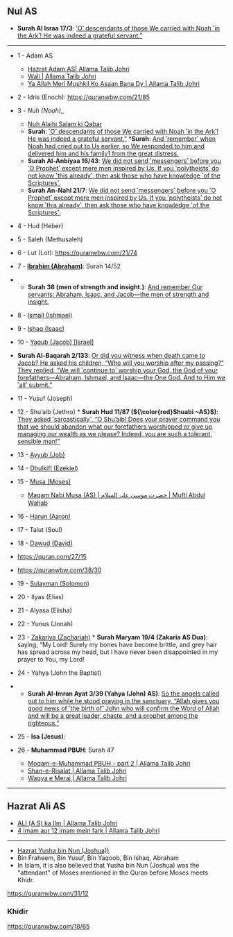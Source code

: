 ## Nul AS
* __Surah Al Israa 17/3__: [˹O˺ descendants of those We carried with Noah ˹in the Ark˺! He was indeed a grateful servant.”](https://quranwbw.com/17/3)

***

*  1 - Adam AS
    *  [Hazrat Adam AS| Allama Talib Johri](https://www.youtube.com/watch?v=i73nAXbPF3M)
    *  [Wali | Allama Talib Johri](https://www.youtube.com/watch?v=oOTbwJLMq70)
    *  [Ya Allah Meri Mushkil Ko Asaan Bana Dy | Allama Talib Johri](https://www.youtube.com/watch?v=61WdVfx933Y)
*  2 - Idris (Enoch): https://quranwbw.com/21/85
*  3 - _Nuh (Noah)__
   *  [Nuh Alaihi Salam ki Qabar](https://www.youtube.com/watch?v=0Fu2gj8-8Rg)
   *  __Surah__: [˹O˺ descendants of those We carried with Noah ˹in the Ark˺! He was indeed a grateful servant.”](https://quranwbw.com/17/3)
   *__Surah__: [And ˹remember˺ when Noah had cried out to Us earlier, so We responded to him and delivered him and his family1 from the great distress.](https://quranwbw.com/21/76)
   * __Surah Al-Anbiyaa 16/43__: [We did not send ˹messengers˺ before you ˹O Prophet˺ except mere men inspired by Us. If you ˹polytheists˺ do not know ˹this already˺, then ask those who have knowledge ˹of the Scriptures˺.](https://quranwbw.com/16/43)
   * __Surah An-Nahl 21/7__: [We did not send ˹messengers˺ before you ˹O Prophet˺ except mere men inspired by Us. If you ˹polytheists˺ do not know ˹this already˺, then ask those who have knowledge ˹of the Scriptures˺.](https://quranwbw.com/21/7)
*  4 -  Hud (Heber)
*  5 -  Saleh (Methusaleh)
*  6 -  Lut (Lot): https://quranwbw.com/21/74
*  7 -  [__Ibrahim (Abraham)__](https://quranwbw.com/21/69): Surah 14/52
*  * __Surah 38 (men of strength and insight.)__: [And remember Our servants: Abraham, Isaac, and Jacob—the men of strength and insight.](https://quranwbw.com/38/45)
*  8 -  [Ismail (Ishmael)](https://quranwbw.com/21/85)
*  9 -  [Ishaq (Isaac)](https://quranwbw.com/21/72)
* 10 -  [Yaqub (Jacob) [Israel]](https://quranwbw.com/21/72)
* __Surah Al-Baqarah 2/133__: [Or did you witness when death came to Jacob? He asked his children, “Who will you worship after my passing?” They replied, “We will ˹continue to˺ worship your God, the God of your forefathers—Abraham, Ishmael, and Isaac—the One God. And to Him we ˹all˺ submit.”](https://quranwbw.com/2/133)

* 11 -  Yusuf (Joseph)
* 12 -  Shu’aib (Jethro)
      * __Surah Hud 11/87 (${\color{red}Shuabi ~AS}$)__: [They asked ˹sarcastically˺, “O Shu’aib! Does your prayer command you that we should abandon what our forefathers worshipped or give up managing our wealth as we please? Indeed, you are such a tolerant, sensible man!”](https://quranwbw.com/11/87)
* 13 -  [Ayyub (Job)](https://quranwbw.com/21/83)
* 14 -  [Dhulkifl (Ezekiel)](https://quranwbw.com/21/85)
* 15 -  [Musa (Moses)](https://quranwbw.com/21/48)
   * [Maqam Nabi Musa (AS) | حضرت موسیٰ علیہ السلام | Mufti Abdul Wahab](https://www.youtube.com/watch?v=TJl6uhoAKaI)
* 16 -  [Harun (Aaron)](https://quranwbw.com/21/48)
* 17 -  Talut (Soul)
* 18 -  [Dawud (David)](https://quranwbw.com/21/78)
* https://quran.com/27/15
* https://quranwbw.com/38/30
* 19 -  [Sulayman (Solomon)](https://quranwbw.com/21/78)
* 20 -  Ilyas (Elias)
* 21 -  Alyasa (Elisha)
* 22 -  Yunus (Jonah)
* 23 -  [Zakariya (Zachariah)](https://quranwbw.com/21/89)
      * __Surah Maryam 19/4 (Zakaria AS Dua)__: saying, “My Lord! Surely my bones have become brittle, and grey hair has spread across my head, but I have never been disappointed in my prayer to You, my Lord!
* 24 -  Yahya (John the Baptist)
* * __Surah Al-Imran Ayat 3/39 (Yahya (John) AS)__: [So the angels called out to him while he stood praying in the sanctuary, “Allah gives you good news of ˹the birth of˺ John who will confirm the Word of Allah and will be a great leader, chaste, and a prophet among the righteous.”](https://quranwbw.com/3/39)
* 25 -  __Isa (Jesus)__: 
* 26 -  __Muhammad PBUH__: Surah 47
    * [Moqam-e-Muhammad PBUH - part 2 | Allama Talib Johri](https://www.youtube.com/watch?v=QWw9uu054L0)
    * [Shan-e-Risalat | Allama Talib Johri](https://www.youtube.com/watch?v=JGeKW928Lyg)
    * [Waqya e Meraj | Allama Talib Johri](https://www.youtube.com/watch?v=kuIXOMbKWN4)
***

## Hazrat Ali AS
* [ALI (A S) ka Ilm | Allama Talib Johri](https://www.youtube.com/watch?v=TdKKgfM6NSE)
* [4 imam aur 12 imam mein fark | Allama Talib Johri](https://www.youtube.com/watch?v=PJluYdeRJY8)


***

* [Hazrat Yusha bin Nun (Joshua))](https://www.youtube.com/shorts/q6E1V6ot5h0)
* Bin Fraheem, Bin Yusuf, Bin Yaqoob,  Bin Ishaq, Abraham
* In Islam, it is also believed that Yusha bin Nun (Joshua) was the "attendant" of Moses mentioned in the Quran before Moses meets Khidr.

https://quranwbw.com/31/12

### Khidir
https://quranwbw.com/18/65
